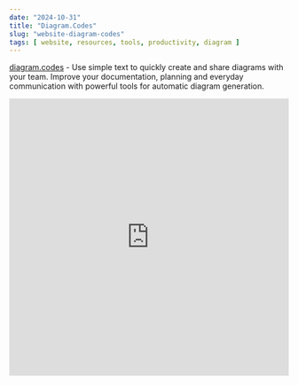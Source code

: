 ```yaml
---
date: "2024-10-31"
title: "Diagram.Codes"
slug: "website-diagram-codes"
tags: [ website, resources, tools, productivity, diagram ]
---
```




[diagram.codes][1] - Use simple text to quickly create and share diagrams with your team. Improve your documentation, planning and everyday communication with powerful tools for automatic diagram generation.

<iframe width="100%" height="500px" src="https://www.youtube.com/embed/TDyHHmysRdw?si=nJ-7oYoPVca811qD" title="YouTube video player" frameborder="0" referrerpolicy="strict-origin-when-cross-origin" allowfullscreen></iframe>



   [1]: https://www.diagram.codes/
